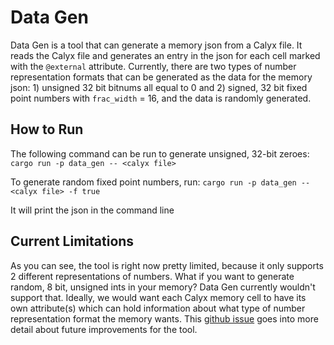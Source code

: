 # Data Gen

Data Gen is a tool that can generate a memory json from a Calyx file. It reads
the Calyx file and generates an entry in the json for each cell marked with the
`@external` attribute. Currently, there are two types of number representation formats that can be generated as the data for the memory json: 1) unsigned 32 bit bitnums all equal to 0 and 2) signed, 32 bit fixed point numbers with `frac_width` = 16, and the data is randomly generated.

## How to Run
The following command can be run to generate unsigned, 32-bit zeroes:
`cargo run -p data_gen -- <calyx file>`

To generate random fixed point numbers, run:
`cargo run -p data_gen -- <calyx file> -f true`

It will print the json in the command line

## Current Limitations
As you can see, the tool is right now pretty limited, because it only supports 2 different representations of numbers. What if you want to generate random, 8 bit, unsigned ints in your memory? Data Gen currently wouldn't support that. Ideally, we would want each Calyx memory cell to have its own attribute(s) which can hold information about what type of number representation format the memory wants. This [github issue](https://github.com/calyxir/calyx/issues/1163) goes into more detail about future improvements for the tool.